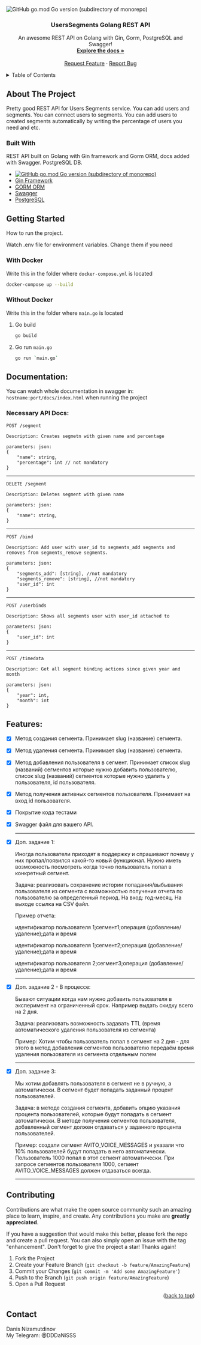 <a name="readme-top"></a>


![GitHub go.mod Go version (subdirectory of monorepo)](https://img.shields.io/github/go-mod/go-version/123DaNIS123/UsersSegmentsAPI)


<!-- PROJECT LOGO -->
<div align="center">

  <h3 align="center">UsersSegments Golang REST API</h3>

  <p align="center">
    An awesome REST API on Golang with Gin, Gorm, PostgreSQL and Swagger!
    <br />
    <a href="#readme-docs"><strong>Explore the docs »</strong></a>
    <br />
    <br />
    <a href="https://github.com/123DaNIS123/UsersSegmentsAPI/issues">Request Feature</a>
    ·
    <a href="https://github.com/123DaNIS123/UsersSegmentsAPI/issues">Report Bug</a>
  </p>
</div>



<!-- TABLE OF CONTENTS -->
<details>
  <summary>Table of Contents</summary>
  <ol>
    <li>
      <a href="#about-the-project">About The Project</a>
      <ul>
        <li><a href="#built-with">Built With</a></li>
      </ul>
    </li>
    <li>
      <a href="#getting-started">Getting Started</a>
      <ul>
        <li><a href="#prerequisites">With Docker</a></li>
        <li><a href="#installation">Without Docker</a></li>
      </ul>
    </li>
    <li><a href="#usage">Documentation</a></li>
    <li><a href="#roadmap">Features</a></li>
    <li><a href="#contributing">Contributing</a></li>
    <li><a href="#contact">Contact</a></li>
  </ol>
</details>



<!-- ABOUT THE PROJECT -->
## About The Project


Pretty good REST API for Users Segments service. You can add users and segments. You can connect users to segments. You can add users to created segments automatically by writing the percentage of users you need and etc.




### Built With

REST API built on Golang with Gin framework and Gorm ORM, docs added with Swagger. PostgreSQL DB.


* [![GitHub go.mod Go version (subdirectory of monorepo)](https://img.shields.io/github/go-mod/go-version/123DaNIS123/UsersSegmentsAPI)](https://go.dev/)
* [Gin Framework](https://gin-gonic.com/)
* [GORM ORM](https://gorm.io/)
* [Swagger](https://github.com/swaggo/gin-swagger)
* [PostgreSQL](https://www.postgresql.org/)




<!-- GETTING STARTED -->
## Getting Started

How to run the project.

Watch .env file for environment variables. Change them if you need

### With Docker

Write this in the folder where `docker-compose.yml` is located

  ```sh
  docker-compose up --build
  ```

### Without Docker
Write this in the folder where `main.go` is located
1. Go build
   ```sh
   go build
   ```
2. Go run `main.go`
   ```sh
   go run `main.go`
   ```

<a name="readme-docs"></a>
## Documentation:
You can watch whole documentation in swagger in: `hostname:port/docs/index.html` when running the project

### Necessary API Docs: 
    POST /segment

    Description: Creates segmetn with given name and percentage

    parameters: json:
    {
        "name": string,
        "percentage": int // not mandatory
    }
____
    DELETE /segment

    Description: Deletes segment with given name

    parameters: json:
    {
        "name": string,
    }
____
    POST /bind

    Description: Add user with user_id to segments_add segments and removes from segments_remove segments. 

    parameters: json:
    {
        "segments_add": [string], //not mandatory
        "segments_remove": [string], //not mandatory
        "user_id": int
    }
____
    POST /userbinds

    Description: Shows all segments user with user_id attached to

    parameters: json:
    {
        "user_id": int
    }
____
    POST /timedata

    Description: Get all segment binding actions since given year and month

    parameters: json:
    {
        "year": int,
        "month": int
    }
    

<!-- ROADMAP -->
## Features:

- [x] Метод создания сегмента. Принимает slug (название) сегмента.
- [x] Метод удаления сегмента. Принимает slug (название) сегмента.
- [x] Метод добавления пользователя в сегмент. Принимает список slug (названий) сегментов которые нужно добавить пользователю, список slug (названий) сегментов которые нужно удалить у пользователя, id пользователя.
- [x] Метод получения активных сегментов пользователя. Принимает на вход id пользователя.
- [x] Покрытие кода тестами
- [x] Swagger файл для вашего API.
  ____
- [x] Доп. задание 1:

    Иногда пользователи приходят в поддержку и спрашивают почему у них пропал/появился какой-то новый функционал. Нужно иметь возможность посмотреть когда точно пользователь попал в конкретный сегмент.

    Задача: реализовать сохранение истории попадания/выбывания пользователя из сегмента с возможностью получения отчета по пользователю за определенный период. На вход: год-месяц. На выходе ссылка на CSV файл.

    Пример отчета:

    идентификатор пользователя 1;сегмент1;операция (добавление/удаление);дата и время

    идентификатор пользователя 1;сегмент2;операция (добавление/удаление);дата и время

    идентификатор пользователя 2;сегмент3;операция (добавление/удаление);дата и время
    ____

- [x] Доп. задание 2 - В процессе:

    Бывают ситуации когда нам нужно добавить пользователя в эксперимент на ограниченный срок. Например выдать скидку всего на 2 дня.

    Задача: реализовать возможность задавать TTL (время автоматического удаления пользователя из сегмента)

    Пример: Хотим чтобы пользователь попал в сегмент на 2 дня - для этого в метод добавления сегментов пользователю передаём время удаления пользователя из сегмента отдельным полем
    _____

- [x] Доп. задание 3:

    Мы хотим добавлять пользователя в сегмент не в ручную, а автоматически. В сегмент будет попадать заданный процент пользователей.

    Задача: в методе создания сегмента, добавить опцию указания процента пользователей, которые будут попадать в сегмент автоматически. В методе получения сегментов пользователя, добавленный сегмент должен отдаваться у заданного процента пользователей.

    Пример: создали сегмент AVITO_VOICE_MESSAGES и указали что 10% пользователей будут попадать в него автоматически. Пользователь 1000 попал в этот сегмент автоматически. При запросе сегментов пользователя 1000, сегмент AVITO_VOICE_MESSAGES должен отдаваться всегда.
    ____






<!-- CONTRIBUTING -->
## Contributing

Contributions are what make the open source community such an amazing place to learn, inspire, and create. Any contributions you make are **greatly appreciated**.

If you have a suggestion that would make this better, please fork the repo and create a pull request. You can also simply open an issue with the tag "enhancement".
Don't forget to give the project a star! Thanks again!

1. Fork the Project
2. Create your Feature Branch (`git checkout -b feature/AmazingFeature`)
3. Commit your Changes (`git commit -m 'Add some AmazingFeature'`)
4. Push to the Branch (`git push origin feature/AmazingFeature`)
5. Open a Pull Request

<p align="right">(<a href="#readme-top">back to top</a>)</p>


## Contact

Danis Nizamutdinov
<br>My Telegram: @DDDaNiSSS

